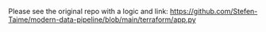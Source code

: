 Please see the original repo with a logic and link:
https://github.com/Stefen-Taime/modern-data-pipeline/blob/main/terraform/app.py
